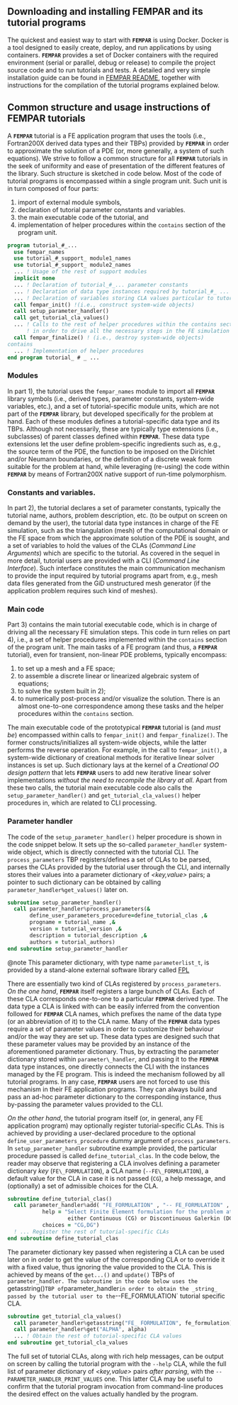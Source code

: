 
## Downloading and installing FEMPAR and its tutorial programs

The quickest and easiest way to start with **`FEMPAR`** is using Docker. Docker is a tool designed to easily create, deploy, and run applications by using containers. **`FEMPAR`** provides a set of Docker containers with the required environment (serial or parallel, debug or release) to compile the project source code and to run tutorials and tests. A detailed and very simple installation guide can be found in  [FEMPAR README](https://gitlab.com/fempar/fempar/blob/experimental/README.md), together with instructions for the compilation of the tutorial programs explained below.

## Common structure and usage instructions of FEMPAR tutorials

A **`FEMPAR`** tutorial is a FE application program that uses the tools (i.e., Fortran200X derived data types and their TBPs) provided by **`FEMPAR`** in order to approximate the solution of a PDE (or, more generally, a system of such equations). We strive to follow a common structure for all **`FEMPAR`** tutorials in the seek of uniformity and ease of presentation of the different features of the library. Such structure is sketched in code below. Most of the code of tutorial programs is encompassed within a single program unit. Such unit is in turn composed of four parts:

1. import of external module symbols,
2. declaration of tutorial parameter constants and variables.
3. the main executable code of the tutorial, and 
4. implementation of helper procedures within the `contains` section of the program unit.

```fortran
program tutorial_#_...
  use fempar_names
  use tutorial_#_support_ module1_names
  use tutorial_#_support_ module2_names
  ... ! Usage of the rest of support modules
  implicit none
  ... ! Declaration of tutorial_#_... parameter constants
  ... ! Declaration of data type instances required by tutorial_#_ ...
  ... ! Declaration of variables storing CLA values particular to tutorial_#_ ...
  call fempar_init() !(i.e., construct system-wide objects)
  call setup_parameter_handler()
  call get_tutorial_cla_values()
  ... ! Calls to the rest of helper procedures within the contains section
      ! in order to drive all the necessary steps in the FE simulation
  call fempar_finalize() ! (i.e., destroy system-wide objects)
contains
  ... ! Implementation of helper procedures
end program tutorial_ # _ ...
```

### Modules

In part 1), the tutorial uses the `fempar_names` module to import all **`FEMPAR`** library symbols (i.e., derived types, parameter constants, system-wide variables, etc.), and a set of tutorial-specific module units, which are not part of the **`FEMPAR`** library, but developed specifically for the problem at hand. Each of these modules defines a tutorial-specific data type and its TBPs. Although not necessarily, these are typically type extensions (i.e., subclasses) of parent classes defined within **`FEMPAR`**. These data type extensions let the user define problem-specific ingredients such as, e.g., the source term of the PDE, the function to be imposed on the Dirichlet and/or Neumann boundaries, or the definition of a discrete weak form suitable for the problem at hand, while leveraging (re-using) the code within **`FEMPAR`** by means of Fortran200X native support of run-time polymorphism.

### Constants and variables.

In part 2), the tutorial declares a set of parameter constants, typically the tutorial name, authors, problem description, etc. (to be output on screen on demand by the user), the tutorial data type instances in charge of the FE simulation, such as the triangulation (mesh) of the computational domain or the FE space from which the approximate solution of the PDE is sought, and a set of variables to hold the values of the CLAs (_Command Line Arguments_) which are specific to the tutorial. As covered in the sequel in more detail, tutorial users are provided with a CLI (_Command Line Interface_). Such interface constitutes the main communication mechanism to provide the input required by tutorial programs apart from, e.g., mesh data files generated from the GiD unstructured mesh generator (if the application problem requires such kind of meshes).

### Main code 

Part 3) contains the main tutorial executable code, which is in charge of driving all the necessary FE simulation steps. This code in turn relies on part 4), i.e., a set of helper procedures implemented within the `contains` section of the program unit. The main tasks of a FE program (and thus, a **`FEMPAR`** tutorial), even for transient, non-linear PDE problems, typically encompass:

1. to set up a mesh and a FE space;
2. to assemble a discrete linear or linearized algebraic system of equations; 
3. to solve the system built in 2); 
4. to numerically post-process and/or visualize the solution. There is an almost one-to-one correspondence among these tasks and the helper procedures within the `contains` section.

The main executable code of the prototypical **`FEMPAR`** tutorial is (and _must be_) encompassed within calls to `fempar_init()` and `fempar_finalize()`. The former constructs/initializes all system-wide objects, while the latter performs the reverse operation. For example, in the call to `fempar_init()`, a system-wide dictionary of creational methods for iterative linear solver instances is set up. Such dictionary lays at the kernel of a _Creational OO design pattern_  that lets **`FEMPAR`** users to add new iterative linear solver implementations _without the need to recompile the library at all_. Apart from these two calls, the tutorial main executable code also calls the `setup_parameter_handler()` and `get_tutorial_cla_values()` helper procedures in, which are related to CLI processing.

### Parameter handler

The code of the `setup_parameter_handler()` helper procedure is shown in the code snippet below. It sets up the so-called `parameter_handler` system-wide object, which is  directly connected with the tutorial CLI. The `process_parameters` TBP registers/defines a set of CLAs to be parsed, parses the CLAs provided by the tutorial user through the CLI, and internally stores their values into a parameter dictionary of _<key,value>_ pairs; a pointer to such dictionary can be obtained by calling `parameter_handler%get_values()` later on.

```fortran
subroutine setup_parameter_handler()
  call parameter_handler%process_parameters(&
       define_user_parameters_procedure=define_tutorial_clas ,&
       progname = tutorial_name ,&
       version = tutorial_version ,&
       description = tutorial_description ,&
       authors = tutorial_authors)
end subroutine setup_parameter_handler

```

@note
This parameter dictionary, with type name `parameterlist_t`, is provided by a stand-alone external software library called [FPL](https://gitlab.com/fempar/FPL)


There are essentially two kind of CLAs registered by `process_parameters`. _On the one hand_, **`FEMPAR`** itself registers a large bunch of CLAs. Each of these CLA corresponds one-to-one to a particular **`FEMPAR`** derived type. The data type a CLA is linked with can be easily inferred from the convention followed for **`FEMPAR`** CLA names, which prefixes the name of the data type (or an abbreviation of it) to the CLA name. Many of the **`FEMPAR`** data types require a set of parameter values in order to customize their behaviour and/or the way they are set up. These data types are designed such that these parameter values may be provided by an instance of the aforementioned parameter dictionary. Thus, by extracting the parameter dictionary stored within `parameter\_handler`, and passing it to the **`FEMPAR`** data type instances, one directly connects the CLI with the instances managed by the FE program. This is indeed the mechanism followed by all tutorial programs. In any case, **`FEMPAR`** users are not forced to use this mechanism in their FE application programs. They can always build and pass an ad-hoc parameter dictionary to the corresponding instance, thus by-passing the parameter values provided to the CLI.

_On the other hand_, the tutorial program itself (or, in general, any FE application program) may optionally register tutorial-specific CLAs. This is achieved by providing a user-declared procedure to the optional `define_user_parameters_procedure` dummy argument of `process_parameters`. In `setup_parameter_handler` subroutine example provided, the particular procedure passed is called `define_tutorial_clas`. In the code below, the reader may observe that registering a CLA involves defining a parameter dictionary _key_ (`FE\_FORMULATION`), a CLA name (`--FE\_FORMULATION`), a default value for the CLA in case it is not passed (`CG`), a help message, and (optionally) a set of admissible choices for the CLA.

```fortran
subroutine define_tutorial_clas()
  call parameter_handler%add( "FE_FORMULATION" , "-- FE_FORMULATION" , "CG" , &
           help = "Select Finite Element formulation for the problem at hand ; &
                   either Continuous (CG) or Discontinuous Galerkin (DG)" , &
           choices = "CG,DG")
  ! ... Register the rest of tutorial-specific CLAs
end subroutine define_tutorial_clas
```

The parameter dictionary key passed when registering a CLA can be used later on in order to get the value of the corresponding CLA or to override it with a fixed value, thus ignoring the value provided to the CLA. This is achieved by means of the `get...()` and `update()` TBPs of `parameter_handler. The subroutine in the code below uses the `getasstring()` TBP of `parameter_handler` in order to obtain the _string_ passed by the tutorial user to the `--FE\_FORMULATION` tutorial specific CLA. 

```fortran
subroutine get_tutorial_cla_values()
  call parameter_handler%getasstring("FE_ FORMULATION", fe_formulation)
  call parameter_handler%get("ALPHA", alpha)
  ... ! Obtain the rest of tutorial-specific CLA values
end subroutine get_tutorial_cla_values
```

The full set of tutorial CLAs, along with rich help messages, can be output on screen by calling the tutorial program with the `--help` CLA, while the full list of parameter dictionary of _<key,value>_ pairs _after parsing_, with the `--PARAMETER_HANDLER_PRINT_VALUES` one. This latter CLA may be useful to confirm that the tutorial program invocation from command-line produces the desired effect on the values actually handled by the program.
